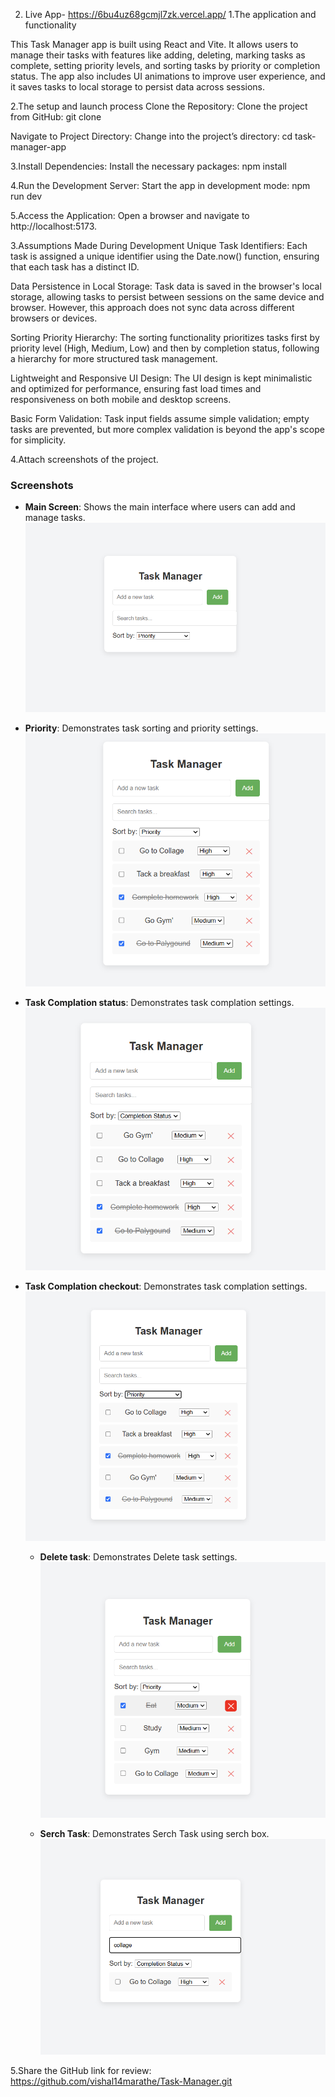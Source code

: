 2. Live App- https://6bu4uz68gcmjl7zk.vercel.app/
1.The application and functionality

  This Task Manager app is built using React and Vite. It allows users to manage their tasks with features like adding, deleting, marking tasks as complete, setting priority levels, and sorting tasks by priority or completion status. The app also includes UI animations to improve user experience, and it saves tasks to local storage to persist data across sessions.


  2.The setup and launch process
  Clone the Repository:
  Clone the project from GitHub:  git clone <repository-link>

 Navigate to Project Directory:
 Change into the project’s directory:  cd task-manager-app

 3.Install Dependencies:
 Install the necessary packages:  npm install

 4.Run the Development Server:
 Start the app in development mode: npm run dev

5.Access the Application: Open a browser and navigate to http://localhost:5173.



 3.Assumptions Made During Development
 Unique Task Identifiers: Each task is assigned a unique identifier using the Date.now() function, ensuring that each task has a distinct ID.

 Data Persistence in Local Storage: Task data is saved in the browser's local storage, allowing tasks to persist between sessions on the same device and browser. However, this approach does not sync data across different browsers or devices.

 Sorting Priority Hierarchy: The sorting functionality prioritizes tasks first by priority level (High, Medium, Low) and then by completion status, following a hierarchy for more structured task management.

 Lightweight and Responsive UI Design: The UI design is kept minimalistic and optimized for performance, ensuring fast load times and responsiveness on both mobile and desktop screens.

 Basic Form Validation: Task input fields assume simple validation; empty tasks are prevented, but more complex validation is beyond the app's scope for simplicity.

 


4.Attach screenshots of the project.
### Screenshots

- **Main Screen**: Shows the main interface where users can add and manage tasks.
  ![Main Screen](./screenshots/mainScreen.png)

- **Priority**: Demonstrates task sorting and priority settings.
  ![  Priority](./screenshots/priorityStatus.png)

- **Task Complation status**: Demonstrates task complation settings.
  ![Task Complation status](./screenshots/complationStatus.png)

  
- **Task Complation checkout**: Demonstrates task complation settings.
  ![Task Complation status](./screenshots//ComplationCheckOut.png)

  - **Delete task**: Demonstrates  Delete task settings.
  ![Delete task](./screenshots/DeleteTask.png)

  - **Serch Task**: Demonstrates Serch Task using serch box.
  ![Serch Task](./screenshots/SerchTask.png)

 

 



5.Share the GitHub link for review: https://github.com/vishal14marathe/Task-Manager.git
